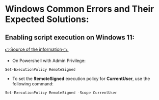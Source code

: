 # Windows Common Errors and Their Expected Solutions:

## Enabling script execution on Windows 11:

[👉Source of the information👈:](https://www.makeuseof.com/enable-script-execution-policy-windows-powershell/#:~:text=Open%20the%20Privacy%20%26%20Security%20tab,Require%20signing%20for%20remote%20scripts.)

- On Powershell with Admin Privilege:
```
Set-ExecutionPolicy RemoteSigned
```

- To set the **RemoteSigned** execution policy for **CurrentUser**, use the following command:

```
Set-ExecutionPolicy RemoteSigned -Scope CurrentUser
```
